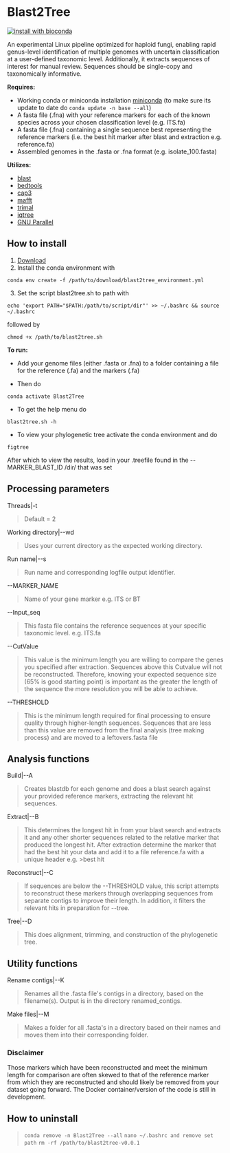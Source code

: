 # Blast2Tree

[![install with bioconda](https://img.shields.io/badge/install%20with-bioconda-brightgreen.svg?style=flat)](https://bioconda.github.io/)

An experimental Linux pipeline optimized for haploid fungi, enabling rapid genus-level identification of multiple genomes with uncertain classification at a user-defined taxonomic level. Additionally, it extracts sequences of interest for manual review. Sequences should be single-copy and taxonomically informative.

**Requires:**
- Working conda or miniconda installation [miniconda](https://www.anaconda.com/download/success) (to make sure its update to date do `conda update -n base --all`)
- A fasta file (.fna) with your reference markers for each of the known species across your chosen classification level (e.g. ITS.fa)
- A fasta file (.fna) containing a single sequence best representing the reference markers (i.e. the best hit marker after blast and extraction e.g. reference.fa)
- Assembled genomes in the .fasta or .fna format (e.g. isolate_100.fasta)

**Utilizes:**
- [blast](https://anaconda.org/bioconda/blast) 
- [bedtools](https://anaconda.org/bioconda/bedtools)
- [cap3](https://anaconda.org/bioconda/cap3)
- [mafft](https://anaconda.org/bioconda/mafft)
- [trimal](https://anaconda.org/bioconda/trimal)
- [iqtree](https://anaconda.org/bioconda/iqtree)
- [GNU Parallel](https://anaconda.org/conda-forge/parallel)

## How to install
1) [Download](https://github.com/CallinCeriani/blast2tree/releases)
2) Install the conda environment with
```
conda env create -f /path/to/download/blast2tree_environment.yml
```
3) Set the script blast2tree.sh to path with
```
echo 'export PATH="$PATH:/path/to/script/dir"' >> ~/.bashrc && source ~/.bashrc
```
followed by
```
chmod +x /path/to/blast2tree.sh
```

**To run:**
- Add your genome files (either .fasta or .fna) to a folder containing a file for the reference (.fa) and the markers (.fa)
  
- Then do
```
conda activate Blast2Tree
```
  
- To get the help menu do
```
blast2tree.sh -h
```

- To view your phylogenetic tree activate the conda environment and do
```
figtree
```
After which to view the results, load in your .treefile found in the --MARKER_BLAST_ID /dir/ that was set

## Processing parameters

Threads|-t
> Default = 2

Working directory|--wd 
> Uses your current directory as the expected working directory.

Run name|--s
> Run name and corresponding logfile output identifier.

--MARKER_NAME
> Name of your gene marker e.g. ITS or BT

--Input_seq
> This fasta file contains the reference sequences at your specific taxonomic level. e.g. ITS.fa

--CutValue 
> This value is the minimum length you are willing to compare the genes you specified after extraction. Sequences above this Cutvalue will not be reconstructed. Therefore, knowing your expected sequence size (65% is good starting point) is important as the greater the length of the sequence the more resolution you will be able to achieve.

 --THRESHOLD
> This is the minimum length required for final processing to ensure quality through higher-length sequences. Sequences that are less than this value are removed from the final analysis (tree making process) and are moved to a leftovers.fasta file

## Analysis functions

Build|--A
> Creates blastdb for each genome and does a blast search against your provided reference markers, extracting the relevant hit sequences.

Extract|--B
> This determines the longest hit in from your blast search and extracts it and any other shorter sequences related to the relative marker that produced the longest hit. After extraction determine the marker that had the best hit your data and add it to a file reference.fa with a unique header e.g. >best hit

Reconstruct|--C
> If sequences are below the --THRESHOLD value, this script attempts to reconstruct these markers through overlapping sequences from separate contigs to improve their length. In addition, it filters the relevant hits in preparation for --tree.

Tree|--D
> This does alignment, trimming, and construction of the phylogenetic tree.

## Utility functions
Rename contigs|--K
> Renames all the .fasta file's contigs in a directory, based on the filename(s). Output is in the directory renamed_contigs.

Make files|--M
> Makes a folder for all .fasta's in a directory based on their names and moves them into their corresponding folder.

### Disclaimer
Those markers which have been reconstructed and meet the minimum length for comparison are often skewed to that of the reference marker from which they are reconstructed and should likely be removed from your dataset going forward. The Docker container/version of the code is still in development.

## How to uninstall
> `conda remove -n Blast2Tree --all` 
> `nano ~/.bashrc and remove set path`
> `rm -rf /path/to/blast2tree-v0.0.1` 
